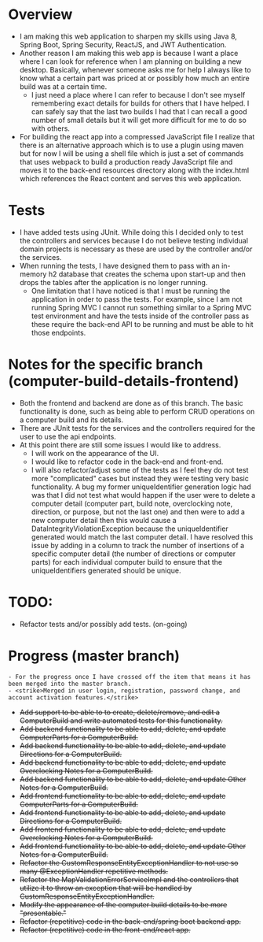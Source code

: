 # Overview

- I am making this web application to sharpen my skills using Java 8, Spring Boot, Spring Security, ReactJS, and JWT Authentication.
- Another reason I am making this web app is because I want a place where I can look for reference when I am planning on building
a new desktop. Basically, whenever someone asks me for help I always like to know what a certain part was priced at or possibly
how much an entire build was at a certain time.
    - I just need a place where I can refer to because I don't see myself remembering exact details for builds for others that
    I have helped. I can safely say that the last two builds I had that I can recall a good number of small details but
    it will get more difficult for me to do so with others.
- For building the react app into a compressed JavaScript file I realize that there is an alternative approach which is to use
a plugin using maven but for now I will be using a shell file which is just a set of commands that uses webpack to build
a production ready JavaScript file and moves it to the back-end resources directory along with the index.html which references
the React content and serves this web application.


# Tests
- I have added tests using JUnit. While doing this I decided only to test the controllers and services because I do not believe
testing individual domain projects is necessary as these are used by the controller and/or the services.
- When running the tests, I have designed them to pass with an in-memory h2 database that creates the schema upon start-up
and then drops the tables after the application is no longer running.
    - One limitation that I have noticed is that I must be running the application in order to pass the tests. For example,
    since I am not running Spring MVC I cannot run something similar to a Spring MVC test environment and have the tests
    inside of the controller pass as these require the back-end API to be running and must be able to hit those endpoints.

# Notes for the specific branch (computer-build-details-frontend)

- Both the frontend and backend are done as of this branch. The basic functionality is done, such as being able to
perform CRUD operations on a computer build and its details. 
- There are JUnit tests for the services and the controllers required for the user to use the api endpoints.
- At this point there are still some issues I would like to address.
    - I will work on the appearance of the UI.
    - I would like to refactor code in the back-end and front-end.
    - I will also refactor/adjust some of the tests as I feel they do not test more "complicated" cases but instead they
    were testing very basic functionality. A bug my former uniqueIdentifier generation logic had was that I did not test 
    what would happen if the user were to delete a computer detail (computer part, build note, overclocking note, direction, or purpose, but not the last one) and 
    then were to add a new computer detail then this would cause a DataIntegrityViolationException because the uniqueIdentifier
    generated would match the last computer detail. I have resolved this issue by adding in a column to track the number
    of insertions of a specific computer detail (the number of directions or computer parts) for each individual computer
    build to ensure that the uniqueIdentifiers generated should be unique.
    
# TODO:
- Refactor tests and/or possibly add tests. (on-going)   

# Progress (master branch)
    - For the progress once I have crossed off the item that means it has been merged into the master branch.
    - <strike>Merged in user login, registration, password change, and account activation features.</strike>
- <strike>Add support to be able to to create, delete/remove, and edit a ComputerBuild and write automated tests for this functionality.</strike>
- <strike>Add backend functionality to be able to add, delete, and update ComputerParts for a ComputerBuild.</strike>
- <strike>Add backend functionality to be able to add, delete, and update Directions for a ComputerBuild.</strike> 
- <strike>Add backend functionality to be able to add, delete, and update Overclocking Notes for a ComputerBuild.</strike> 
- <strike>Add backend functionality to be able to add, delete, and update Other Notes for a ComputerBuild.</strike> 
- <strike>Add frontend functionality to be able to add, delete, and update ComputerParts for a ComputerBuild.</strike>
- <strike>Add frontend functionality to be able to add, delete, and update Directions for a ComputerBuild.</strike> 
- <strike>Add frontend functionality to be able to add, delete, and update Overclocking Notes for a ComputerBuild.</strike> 
- <strike>Add frontend functionality to be able to add, delete, and update Other Notes for a ComputerBuild.</strike> 
- <strike>Refactor the CustomResponseEntityExceptionHandler to not use so many @ExceptionHandler repetitive methods.</strike>
- <strike>Refactor the MapValidationErrorServiceImpl and the controllers that utilize it to throw an exception that
will be handled by CustomResponseEntityExceptionHandler.</strike>
- <strike>Modify the appearance of the computer build details to be more "presentable."</strike>
- <strike>Refactor (repetitive) code in the back-end/spring boot backend app.</strike>
- <strike>Refactor (repetitive) code in the front-end/react app.</strike>  

